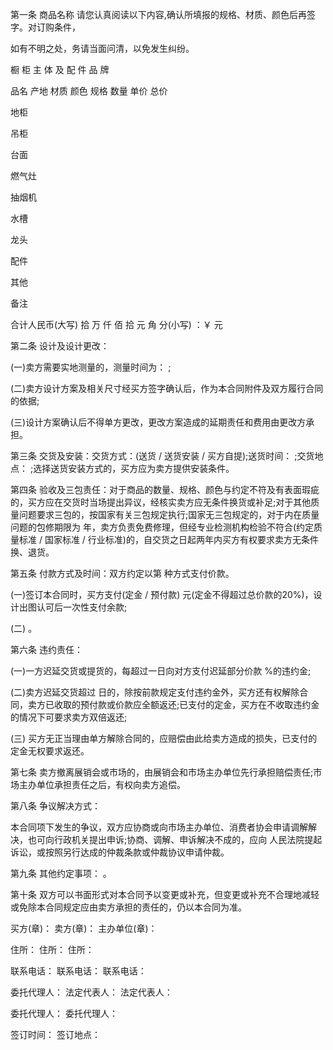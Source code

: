 
 


第一条 商品名称 请您认真阅读以下内容,确认所填报的规格、材质、颜色后再签字。对订购条件，


如有不明之处，务请当面问清，以免发生纠纷。


橱 柜 主 体 及 配 件 品 牌


品名 产地 材质 颜色 规格 数量 单价 总价


地柜


吊柜


台面


燃气灶


抽烟机


水槽


龙头


配件


其他


备注


合计人民币(大写) 拾 万 仟 佰 拾 元 角 分(小写) ：￥ 元


第二条 设计及设计更改：


(一)卖方需要实地测量的，测量时间为： ;


(二)卖方设计方案及相关尺寸经买方签字确认后，作为本合同附件及双方履行合同的依据;


(三)设计方案确认后不得单方更改，更改方案造成的延期责任和费用由更改方承担。


第三条 交货及安装：交货方式：(送货 / 送货安装 / 买方自提);送货时间： ;交货地点： ;选择送货安装方式的，买方应为卖方提供安装条件。


第四条 验收及三包责任：对于商品的数量、规格、颜色与约定不符及有表面瑕疵的，买方应在交货时当场提出异议，经核实卖方应无条件换货或补足;对于其他质量问题要求三包的，按国家有关三包规定执行;国家无三包规定的，对于内在质量问题的包修期限为 年，卖方负责免费修理，但经专业检测机构检验不符合(约定质量标准 / 国家标准 / 行业标准)的，自交货之日起两年内买方有权要求卖方无条件换、退货。


第五条 付款方式及时间：双方约定以第 种方式支付价款。


(一)签订本合同时，买方支付(定金 / 预付款) 元(定金不得超过总价款的20%)，设计出图认可后一次性支付余款;


(二) 。


第六条 违约责任：


(一)一方迟延交货或提货的，每超过一日向对方支付迟延部分价款 %的违约金;


(二)卖方迟延交货超过 日的，除按前款规定支付违约金外，买方还有权解除合同，卖方已收取的预付款或价款应全额返还;已支付的定金，买方在不收取违约金的情况下可要求卖方双倍返还;


(三) 买方无正当理由单方解除合同的，应赔偿由此给卖方造成的损失，已支付的定金无权要求返还。


第七条 卖方撤离展销会或市场的，由展销会和市场主办单位先行承担赔偿责任;市场主办单位承担责任之后，有权向卖方追偿。


第八条 争议解决方式：


本合同项下发生的争议，双方应协商或向市场主办单位、消费者协会申请调解解决，也可向行政机关提出申诉;协商、调解、申诉解决不成的，应向 人民法院提起诉讼，或按照另行达成的仲裁条款或仲裁协议申请仲裁。


第九条 其他约定事项： 。


第十条 双方可以书面形式对本合同予以变更或补充，但变更或补充不合理地减轻或免除本合同规定应由卖方承担的责任的，仍以本合同为准。


买方(章)： 卖方(章)： 主办单位(章)：


住所： 住所： 住所：


联系电话： 联系电话： 联系电话：


委托代理人： 法定代表人： 法定代表人：


委托代理人： 委托代理人：


签订时间： 签订地点：
 


 

 
 
 
 
 
  


  
 

  


  


  
 
 
 
 

